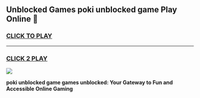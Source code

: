 
## Unblocked Games poki unblocked game Play Online 👋
<h3>
<a href="https://news.freeplayer.one?title=poki_unblocked_game&ref=17F">CLICK TO PLAY</a></h3>
<hr>

<h3>
<a href="https://news.freeplayer.one?title=poki_unblocked_game&ref=17F">CLICK 2 PLAY</a>
  
</h3>

<a href="https://news.freeplayer.one?title=poki_unblocked_game&ref=17F/"><img src="https://clearcache.store/games.png"></a>


**poki unblocked game games unblocked: Your Gateway to Fun and Accessible Online Gaming**
